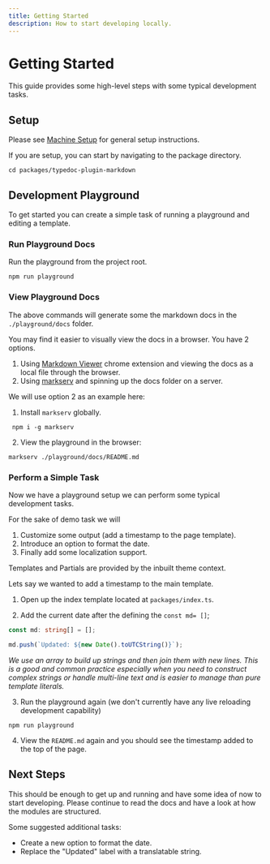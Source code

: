 ```yaml
---
title: Getting Started
description: How to start developing locally.
---
```


# Getting Started

This guide provides some high-level steps with some typical development tasks.

## Setup

Please see [Machine Setup](../../README.md) for general setup instructions.

If you are setup, you can start by navigating to the package directory.

```shell
cd packages/typedoc-plugin-markdown
```

## Development Playground

To get started you can create a simple task of running a playground and editing a template.

### Run Playground Docs

Run the playground from the project root.

```shell
npm run playground
```

### View Playground Docs

The above commands will generate some the markdown docs in the `./playground/docs` folder.

You may find it easier to visually view the docs in a browser. You have 2 options.

1. Using [Markdown Viewer](https://chromewebstore.google.com/detail/markdown-viewer/ckkdlimhmcjmikdlpkmbgfkaikojcbjk?hl=en&pli=1) chrome extension and viewing the docs as a local file through the browser.
2. Using [markserv](https://www.npmjs.com/package/markserv) and spinning up the docs folder on a server.

We will use option 2 as an example here:

1. Install `markserv` globally.

```
 npm i -g markserv
```

2. View the playground in the browser:

```
markserv ./playground/docs/README.md
```

### Perform a Simple Task

Now we have a playground setup we can perform some typical development tasks.

For the sake of demo task we will

1. Customize some output (add a timestamp to the page template).
2. Introduce an option to format the date.
3. Finally add some localization support.

Templates and Partials are provided by the inbuilt theme context.

Lets say we wanted to add a timestamp to the main template.

1. Open up the index template located at `packages/index.ts`.

2. Add the current date after the defining the `const md= []`;

```ts
const md: string[] = [];

md.push(`Updated: ${new Date().toUTCString()}`);
```

_We use an array to build up strings and then join them with new lines. This is a good and common practice especially when you need to construct complex strings or handle multi-line text and is easier to manage than pure template literals._

3. Run the playground again (we don't currently have any live reloading development capability)

```
npm run playground
```

4. View the `README.md` again and you should see the timestamp added to the top of the page.

## Next Steps

This should be enough to get up and running and have some idea of now to start developing. Please continue to read the docs
and have a look at how the modules are structured.

Some suggested additional tasks:

- Create a new option to format the date.
- Replace the "Updated" label with a translatable string.
